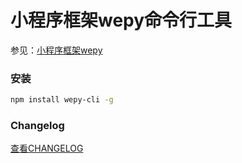 # 小程序框架wepy命令行工具

参见：[小程序框架wepy](https://github.com/zhangli344236745/wepy)


### 安装
```bash
npm install wepy-cli -g
```

### Changelog
[查看CHANGELOG](https://github.com/zhangli344236745/wepy/blob/master/CHANGELOG.md)
